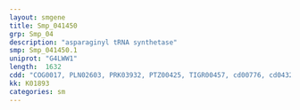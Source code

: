 ```yaml
---
layout: smgene
title: Smp_041450
grp: Smp_04
description: "asparaginyl tRNA synthetase"
smp: Smp_041450.1
uniprot: "G4LWW1"
length:  1632
cdd: "COG0017, PLN02603, PRK03932, PTZ00425, TIGR00457, cd00776, cd04323, cl00268, cl09930, pfam00152, pfam01336"
kk: K01893
categories: sm
---
```

